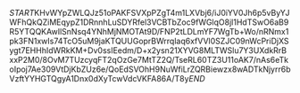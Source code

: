 $START$KHvWYpZWLQJz51oPAKFSVXpPZgT4m1LXVbj6/iJ0iYV0Jh6p5vByYJWFhQkQZiMEqypZ1DRnnhLuSDYRfel3VCBTbZoc9fWGlqO8jl1HdTSwO6aB9R5YTQQKAwIlSnNsq4YNhMjNMOTAt9D/FNP2tLDLmYF7WgTb+Wo/nRNmx1pk3FN1xwIs74TcO5uM9jaKTQUUGoprBWrrqlaq6xfVVl0SZJC09nWcPriDjXSygt7EHHhIdWRkKM+Dv0ssIEedm/D+x2ysn21XYVG8MLTWSlu7Y3UXdkRrBxxP2M0/8OvM7TUzcyqFT2qOzGe7MtTZ2Q/TseRL60TZ3U11oAK7/nAs6eTkoIpoj7Ae309VtDjKbZUz6e/QoEdSVOhH9NuWfiLrZQRBiewzx8wADTkNjyrr6bVzftYYHGTQgyA1Dnx0dXyTcwVdcVKFA86A/T8y$END$